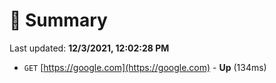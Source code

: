 # 📖 Summary
Last updated: **12/3/2021, 12:02:28 PM**

- `GET` [https://google.com](https://google.com) - **Up** (134ms)
